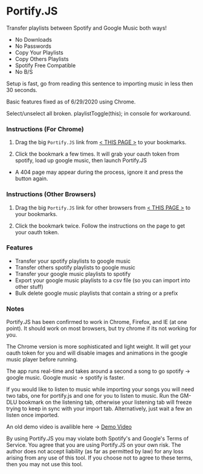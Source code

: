 # Portify.JS

Transfer playlists between Spotify and Google Music both ways!
+ No Downloads
+ No Passwords
+ Copy Your Playlists
+ Copy Others Playlists
+ Spotify Free Compatible
+ No B/S

Setup is fast, go from reading this sentence to importing music in less then 30 seconds.

Basic features fixed as of 6/29/2020 using Chrome.

Select/unselect all broken. playlistToggle(this); in console for workaround.


### Instructions (For Chrome)

1. Drag the big <code>Portify.JS</code> link from [< THIS PAGE >](https://rawgit.com/jordam/Portify.JS/master/helper.html) to your bookmarks.

2. Click the bookmark a few times. It will grab your oauth token from spotify, load up google music, then launch Portify.JS 
  * A 404 page may appear during the process, ignore it and press the button again.


### Instructions (Other Browsers)

1. Drag the big <code>Portify.JS</code> link for other browsers from [< THIS PAGE >](https://rawgit.com/jordam/Portify.JS/master/helper.html) to your bookmarks.

2. Click the bookmark twice. Follow the instructions on the page to get your oauth token.

### Features
+ Transfer your spotify playlists to google music
+ Transfer others spotify playlists to google music
+ Transfer your google music playlists to spotify
+ Export your google music playlists to a csv file (so you can import into other stuff)
+ Bulk delete google music playlists that contain a string or a prefix

### Notes

Portify.JS has been confirmed to work in Chrome, Firefox, and IE (at one point). It should work on most browsers, but try chrome if its not working for you.

The Chrome version is more sophisticated and light weight. It will get your oauth token for you and will disable images and animations in the google music player before running.

The app runs real-time and takes around a second a song to go spotify -> google music. Google music -> spotify is faster. 

If you would like to listen to music while importing your songs you will need two tabs, one for portify.js and one for you to listen to music. Run the GM-DLU bookmark on the listening tab, otherwise your listening tab will freeze trying to keep in sync with your import tab. Alternatively, just wait a few an listen once imported.

An old demo video is availible here -> [Demo Video](http://screencast-o-matic.com/u/VbjP/portify_js)

By using Portify.JS you may violate both Spotify's and Google's Terms of Service. You agree that you are using Portify.JS on your own risk. The author does not accept liability (as far as permitted by law) for any loss arising from any use of this tool. If you choose not to agree to these terms, then you may not use this tool.
